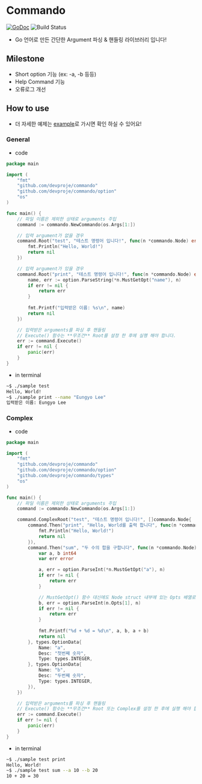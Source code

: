 # Commando
[![GoDoc](https://godoc.org/github.com/devproje/commando?status.svg)](https://godoc.org/github.com/devproje/commando)
![Build Status](https://github.com/devproje/commando/actions/workflows/release.yml/badge.svg)
- Go 언어로 만든 간단한 Argument 파싱 & 핸들링 라이브러리 입니다!

## Milestone
- Short option 기능 (ex: -a, -b 등등)
- Help Command 기능
- 오류로그 개선

## How to use
- 더 자세한 예제는 [example](https://github.com/devproje/commando/tree/master/example)로 가시면 확인 하실 수 있어요!

### General
- code
```go
package main

import (
	"fmt"
	"github.com/devproje/commando"
	"github.com/devproje/commando/option"
	"os"
)

func main() {
	// 파일 이름은 제외한 상태로 arguments 주입
	command := commando.NewCommando(os.Args[1:])

	// 입력 argument가 없을 경우
	command.Root("test", "테스트 명령어 입니다!", func(n *commando.Node) error {
		fmt.Println("Hello, World!")
		return nil
	})

	// 입력 argument가 있을 경우
	command.Root("print", "테스트 명령어 입니다!", func(n *commando.Node) error {
		name, err := option.ParseString(*n.MustGetOpt("name"), n)
		if err != nil {
			return err
		}
		
		fmt.Printf("입력받은 이름: %s\n", name)
		return nil
	})

	// 입력받은 arguments를 파싱 후 핸들링
	// Execute() 함수는 **무조건** Root를 설정 한 후에 실행 해야 합니다.
	err := command.Execute()
	if err != nil {
		panic(err)
    }
}
```

- in terminal
```bash
~$ ./sample test
Hello, World!
~$ ./sample print --name "Eungyo Lee"
입력받은 이름: Eungyo Lee
```

### Complex
- code
```go
package main

import (
	"fmt"
	"github.com/devproje/commando"
	"github.com/devproje/commando/option"
	"github.com/devproje/commando/types"
	"os"
)

func main() {
	// 파일 이름은 제외한 상태로 arguments 주입
	command := commando.NewCommando(os.Args[1:])

	command.ComplexRoot("test", "테스트 명령어 입니다!", []commando.Node{
		command.Then("print", "Hello, World를 출력 합니다", func(n *commando.Node) error {
			fmt.Println("Hello, World!")
			return nil
		}),
		command.Then("sum", "두 수의 합을 구합니다", func(n *commando.Node) error {
			var a, b int64
			var err error

			a, err = option.ParseInt(*n.MustGetOpt("a"), n)
			if err != nil {
				return err
			}

			// MustGetOpt() 함수 대신에도 Node struct 내부에 있는 Opts 배열로도 OptionData를 로딩하는게 가능 합니다.
			b, err = option.ParseInt(n.Opts[1], n)
			if err != nil {
				return err
			}
			
			fmt.Printf("%d + %d = %d\n", a, b, a + b)
			return nil
		}, types.OptionData{
			Name: "a",
			Desc: "첫번째 숫자",
			Type: types.INTEGER,
		}, types.OptionData{
			Name: "b",
			Desc: "두번째 숫자",
			Type: types.INTEGER,
		}),
	})

	// 입력받은 arguments를 파싱 후 핸들링
	// Execute() 함수는 **무조건** Root 또는 Complex를 설정 한 후에 실행 해야 합니다.
	err := command.Execute()
	if err != nil {
		panic(err)
	}
}
```

- in terminal
```bash
~$ ./sample test print
Hello, World!
~$ ./sample test sum --a 10 --b 20
10 + 20 = 30
```
